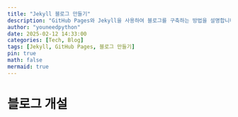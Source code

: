```yaml
---
title: "Jekyll 블로그 만들기"
description: "GitHub Pages와 Jekyll을 사용하여 블로그를 구축하는 방법을 설명합니다."
author: "youneedpython"
date: 2025-02-12 14:33:00
categories: [Tech, Blog]
tags: [Jekyll, GitHub Pages, 블로그 만들기]
pin: true
math: false
mermaid: true
---
```



# 블로그 개설
